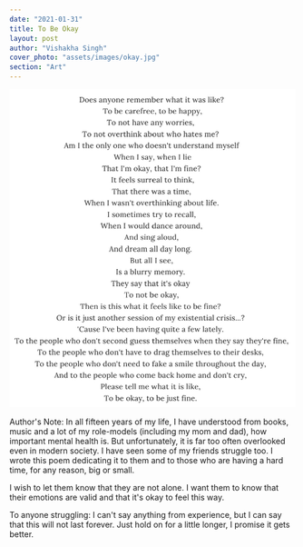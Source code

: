 ```yaml
---
date: "2021-01-31"
title: To Be Okay
layout: post
author: "Vishakha Singh"
cover_photo: "assets/images/okay.jpg"
section: "Art"
---
```


![Poem](/assets/images/okaypoem.jpg)

Author's Note:
In all fifteen years of my life, I have understood from books, music and a lot of my role-models (including my mom and dad), how important mental health is. But unfortunately, it is far too often overlooked even in modern society. I have seen some of my friends struggle too. I wrote this poem dedicating it to them and to those who are having a hard time, for any reason, big or small.

I wish to let them know that they are not alone. I want them to know that their emotions are valid and that it's okay to feel this way.

To anyone struggling: I can't say anything from experience, but I can say that this will not last forever. Just hold on for a little longer, I promise it gets better.

